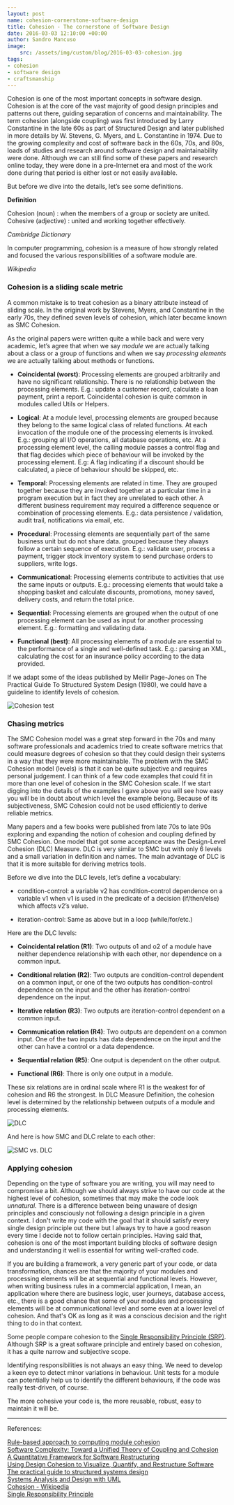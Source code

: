 ```yaml
---
layout: post
name: cohesion-cornerstone-software-design
title: Cohesion - The cornerstone of Software Design
date: 2016-03-03 12:10:00 +00:00
author: Sandro Mancuso
image:
    src: /assets/img/custom/blog/2016-03-03-cohesion.jpg
tags:
- cohesion
- software design
- craftsmanship
--- 
```


Cohesion is one of the most important concepts in software design. Cohesion is at the core of the vast majority of good design principles and patterns out there, guiding separation of concerns and maintainability. The term cohesion (alongside coupling) was first introduced by Larry Constantine in the late 60s as part of Structured Design and later published in more details by W. Stevens, G. Myers, and L. Constantine in 1974. Due to the growing complexity and cost of software back in the 60s, 70s, and 80s, loads of studies and research around software design and maintainability were done. Although we can still find some of these papers and research online today, they were done in a pre-Internet era and most of the work done during that period is either lost or not easily available.

But before we dive into the details, let’s see some definitions.

**Definition**

Cohesion (noun) : when the members of a group or society are united.
Cohesive (adjective) : united and working together effectively.

_Cambridge Dictionary_

In computer programming, cohesion is a measure of how strongly related and focused the various responsibilities of a software module are.

_Wikipedia_

### Cohesion is a sliding scale metric

A common mistake is to treat cohesion as a binary attribute instead of sliding scale. In the original work by Stevens, Myers, and Constantine in the early 70s, they defined seven levels of cohesion, which later became known as SMC Cohesion.

As the original papers were written quite a while back and were very academic, let’s agree that when we say _module_ we are actually talking about a class or a group of functions and when we say _processing elements_ we are actually talking about methods or functions.

- **Coincidental (worst)**: Processing elements are grouped arbitrarily and have no significant relationship. There is no relationship between the processing elements. E.g.: update a customer record, calculate a loan payment, print a report. Coincidental cohesion is quite common in modules called Utils or Helpers.

- **Logical**: At a module level, processing elements are grouped because they belong to the same logical class of related functions. At each invocation of the module one of the processing elements is invoked. E.g.: grouping all I/O operations, all database operations, etc. At a processing element level, the calling module passes a control flag and that flag decides which piece of behaviour will be invoked by the processing element. E.g: A flag indicating if a discount should be calculated, a piece of behaviour should be skipped, etc.

- **Temporal**: Processing elements are related in time. They are grouped together because they are invoked together at a particular time in a program execution but in fact they are unrelated to each other. A different business requirement may required a difference sequence or combination of processing elements. E.g.: data persistence / validation, audit trail, notifications via email, etc.

- **Procedural**: Processing elements are sequentially part of the same business unit but do not share data. grouped because they always follow a certain sequence of execution. E.g.: validate user, process a payment, trigger stock inventory system to send purchase orders to suppliers, write logs.

- **Communicational**: Processing elements contribute to activities that use the same inputs or outputs. E.g.: processing elements that would take a shopping basket and calculate discounts, promotions, money saved, delivery costs, and return the total price.

- **Sequential**: Processing elements are grouped when the output of one processing element can be used as input for another processing element. E.g.: formatting and validating data.

- **Functional (best)**:  All processing elements of a module are essential to the performance of a single and well-defined task. E.g.: parsing an XML, calculating the cost for an insurance policy according to the data provided.

If we adapt some of the ideas published by Meilir Page-Jones on The Practical Guide To Structured System Design (1980), we could have a guideline to identify levels of cohesion.

<img src="/assets/img/custom/blog/2016-03-03-cohesion/cohesion_test.jpg" alt="Cohesion test" title="Cohesion test" class="img img-responsive style-screengrab">

### Chasing metrics

The SMC Cohesion model was a great step forward in the 70s and many software professionals and academics tried to create software metrics that could measure degrees of cohesion so that they could design their systems in a way that they were more maintainable. The problem with the SMC Cohesion model (levels) is that it can be quite subjective and requires personal judgement. I can think of a few code examples that could fit in more than one level of cohesion in the SMC Cohesion scale. If we start digging into the details of the examples I gave above you will see how easy you will be in doubt about which level the example belong. Because of its subjectiveness, SMC Cohesion could not be used efficiently to derive reliable metrics.

Many papers and a few books were published from late 70s to late 90s exploring and expanding the notion of cohesion and coupling defined by SMC Cohesion. One model that got some acceptance was the Design-Level Cohesion (DLC) Measure. DLC is very similar to SMC but with only 6 levels and a small variation in definition and names. The main advantage of DLC is that it is more suitable for deriving metrics tools.

Before we dive into the DLC levels, let’s define a vocabulary:

- condition-control: a variable v2 has condition-control dependence on a variable v1 when v1 is used in the predicate of a decision (if/then/else) which affects v2’s value.

- iteration-control: Same as above but in a loop (while/for/etc.)

Here are the DLC levels:

* **Coincidental relation (R1)**: Two outputs o1 and o2 of a module have neither dependence relationship with each other, nor dependence on a common input.

* **Conditional relation (R2)**: Two outputs are condition-control dependent on a common input, or one of the two outputs has condition-control dependence on the input and the other has iteration-control dependence on the input.

* **Iterative relation (R3)**: Two outputs are iteration-control dependent on a common input.

* **Communication relation (R4)**: Two outputs are dependent on a common input. One of the two inputs has data dependence on the input and the other can have a control or a data dependence.

* **Sequential relation (R5)**: One output is dependent on the other output.

* **Functional (R6)**: There is only one output in a module.

These six relations are in ordinal scale where R1 is the weakest for of cohesion and R6 the strongest. In DLC Measure Definition, the cohesion level is determined by the relationship between outputs of a module and processing elements.

<img src="/assets/img/custom/blog/2016-03-03-cohesion/IODG_DLC_2.jpg" alt="DLC" title="DLC" class="img img-responsive style-screengrab">

And here is how SMC and DLC relate to each other:

<img src="/assets/img/custom/blog/2016-03-03-cohesion/SMC_DLC_relation.jpg" alt="SMC vs. DLC" title="SMC vs. DLC" class="img img-responsive style-screengrab">


### Applying cohesion

Depending on the type of software you are writing, you will may need to compromise a bit. Although we should always strive to have our code at the highest level of cohesion, sometimes that may make the code look _unnatural_. There is a difference between being unaware of design principles and consciously not following a design principle in a given context. I don't write my code with the goal that it should satisfy every single design principle out there but I always try to have a good reason every time I decide not to follow certain principles. Having said that, cohesion is one of the most important building blocks of software design and understanding it well is essential for writing well-crafted code.

If you are building a framework, a very generic part of your code, or data transformation, chances are that the majority of your modules and processing elements will be at sequential and functional levels. However, when writing business rules in a commercial application, I mean, an application where there are business logic, user journeys, database access, etc., there is a good chance that some of your modules and processing elements will be at communicational level and some even at a lower level of cohesion. And that's OK as long as it was a conscious decision and the right thing to do in that context. 

Some people compare cohesion to the [Single Responsibility Principle (SRP)](http://codurance.com/2011/07/26/srp-simplicity-and-complexity/). Although SRP is a great software principle and entirely based on cohesion, it has a quite narrow and subjective scope. 

Identifying responsibilities is not always an easy thing. We need to develop a keen eye to detect minor variations in behaviour. Unit tests for a module can potentially help us to identify the different behaviours, if the code was really test-driven, of course. 

The more cohesive your code is, the more reusable, robust, easy to maintain it will be.

_____

References:

[Rule-based approach to computing module cohesion](http://dl.acm.org/citation.cfm?id=257586)  
[Software Complexity: Toward a Unified Theory of Coupling and Cohesion](http://misrc.umn.edu/workshops/2002/spring/darcy_020802.pdf)  
[A Quantitative Framework for Software Restructuring](http://www.cs.colostate.edu/~bieman/JSM99/KangBieman99.pdf)  
[Using Design Cohesion to Visualize, Quantify, and Restructure Software](http://www.cs.colostate.edu/~bieman/Pubs/seke96.pdf)  
[The practical guide to structured systems design](https://books.google.co.uk/books/about/The_practical_guide_to_structured_system.html?id=nq60AAAAIAAJ&redir_esc=y)  
[Systems Analysis and Design with UML](http://www.amazon.co.uk/Systems-Analysis-Design-David-Tegarden/dp/1118092368/ref=sr_1_1?ie=UTF8&qid=1456999093&sr=8-1&keywords=systems+analysis+and+design+uml)  
[Cohesion - Wikipedia](http://en.wikipedia.org/wiki/Cohesion_%28computer_science%29)  
[Single Responsibility Principle](http://codurance.com/2011/07/26/srp-simplicity-and-complexity/)  
